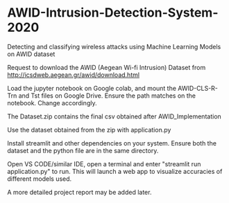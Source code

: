 # AWID-Intrusion-Detection-System-2020
Detecting and classifying wireless attacks using Machine Learning Models on AWID dataset

Request to download the AWID (Aegean Wi-fi Intrusion) Dataset from http://icsdweb.aegean.gr/awid/download.html

Load the jupyter notebook on Google colab, and mount the AWID-CLS-R-Trn and Tst files on Google Drive. Ensure the path matches on the notebook. Change accordingly.

The Dataset.zip contains the final csv obtained after AWID_Implementation

Use the dataset obtained from the zip with application.py

Install streamlit and other dependencies on your system. Ensure both the dataset and the python file are in the same directory.

Open VS CODE/similar IDE, open a terminal and enter "streamlit run application.py" to run. This will launch a web app to visualize accuracies of different models used.

A more detailed project report may be added later.
